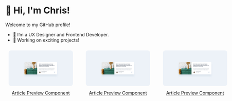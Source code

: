 # 👋 Hi, I'm Chris!  
Welcome to my GitHub profile!  
- 🌱 I’m a UX Designer and Frontend Developer.  
- 🔭 Working on exciting projects!

<div style="display: flex; justify-content: space-around; gap: 20px; text-align: center;">
  <div style="flex: 1; padding: 10px; display: flex; flex-direction: column; align-items: center;">
    <a href="https://github.com/chrisbk9674/article-preview-component">
      <img src="https://github.com/chrisbk9674/chrisbk9674/raw/main/images/desktop-design-article-preview-component.jpg" alt="Project 1" style="max-width: 200px; height: auto; border-radius: 8px;">
      <p style="margin-top: 10px;">Article Preview Component</p>
    </a>
  </div>
  <div style="flex: 1; padding: 10px; display: flex; flex-direction: column; align-items: center;">
    <a href="https://github.com/chrisbk9674/article-preview-component">
      <img src="https://github.com/chrisbk9674/chrisbk9674/raw/main/images/desktop-design-article-preview-component.jpg" alt="Project 1" style="max-width: 200px; height: auto; border-radius: 8px;">
      <p style="margin-top: 10px;">Article Preview Component</p>
    </a>
  </div>
  <div style="flex: 1; padding: 10px; display: flex; flex-direction: column; align-items: center;">
     <a href="https://github.com/chrisbk9674/article-preview-component">
      <img src="https://github.com/chrisbk9674/chrisbk9674/raw/main/images/desktop-design-article-preview-component.jpg" alt="Project 1" style="max-width: 200px; height: auto; border-radius: 8px;">
      <p style="margin-top: 10px;">Article Preview Component</p>
    </a>
  </div>
</div>















    
<!--## 📈 GitHub Stats  

<table>
  <tr>
    <td><img src="https://github-readme-stats.vercel.app/api?username=chrisbk9674&show_icons=true&theme=tokyonight" height="150"/></td>
    <td><img src="https://github-readme-stats.vercel.app/api/top-langs/?username=chrisbk9674&layout=compact&theme=tokyonight" height="150"/></td>
   
  </tr>
</table> -->
